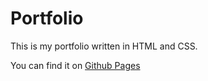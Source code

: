 # Portfolio
This is my portfolio written in HTML and CSS.

You can find it on [Github Pages](https://7ubi.github.io/Portfolio/)
